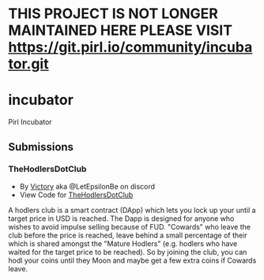 # THIS PROJECT IS NOT LONGER MAINTAINED HERE PLEASE VISIT https://git.pirl.io/community/incubator.git
# incubator
Pirl Incubator

## Submissions

### TheHodlersDotClub
  - By [Victory](https://github.com/Victory) aka @LetEpsilonBe on discord
  - View Code for [TheHodlersDotClub](https://github.com/Victory/TheHodlersDotClub)
  
A hodlers club is a smart contract (DApp) which lets you lock up your until a target price in USD is reached. The Dapp is designed for anyone who wishes to avoid impulse selling because of FUD. "Cowards" who leave the club before the price is reached, leave behind a small percentage of their which is shared amongst the "Mature Hodlers" (e.g. hodlers who have waited for the target price to be reached). So by joining the club, you can hodl your coins until they Moon and maybe get a few extra coins if Cowards leave.
